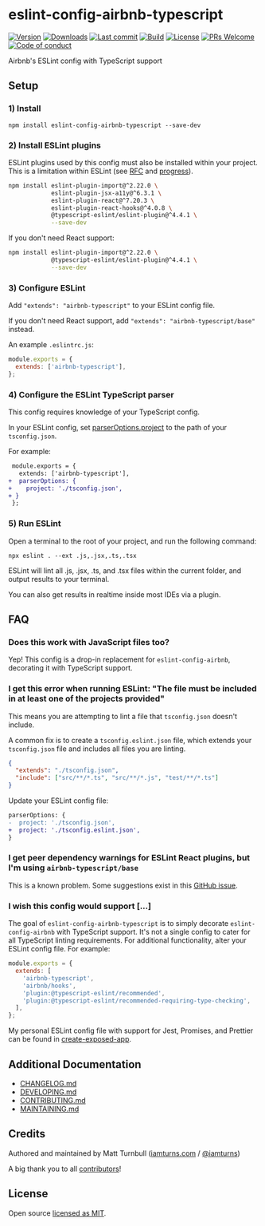 # eslint-config-airbnb-typescript

[![Version](https://img.shields.io/npm/v/eslint-config-airbnb-typescript.svg?style=flat-square)](https://www.npmjs.com/package/eslint-config-airbnb-typescript?activeTab=versions) [![Downloads](https://img.shields.io/npm/dt/eslint-config-airbnb-typescript.svg?style=flat-square)](https://www.npmjs.com/package/eslint-config-airbnb-typescript) [![Last commit](https://img.shields.io/github/last-commit/iamturns/eslint-config-airbnb-typescript.svg?style=flat-square)](https://github.com/iamturns/eslint-config-airbnb-typescript/graphs/commit-activity) [![Build](https://img.shields.io/circleci/project/github/iamturns/eslint-config-airbnb-typescript/master.svg?style=flat-square)](https://circleci.com/gh/iamturns/eslint-config-airbnb-typescript) [![License](https://img.shields.io/github/license/iamturns/eslint-config-airbnb-typescript.svg?style=flat-square)](https://github.com/iamturns/eslint-config-airbnb-typescript/blob/master/LICENSE) [![PRs Welcome](https://img.shields.io/badge/PRs-welcome-brightgreen.svg?style=flat-square)](https://github.com/iamturns/eslint-config-airbnb-typescript/blob/master/CONTRIBUTING.md) [![Code of conduct](https://img.shields.io/badge/code%20of-conduct-ff69b4.svg?style=flat-square)](https://github.com/iamturns/eslint-config-airbnb-typescript/blob/master/CODE_OF_CONDUCT.md)

Airbnb's ESLint config with TypeScript support

## Setup

### 1) Install

```
npm install eslint-config-airbnb-typescript --save-dev
```

### 2) Install ESLint plugins

ESLint plugins used by this config must also be installed within your project. This is a limitation within ESLint (see [RFC](https://github.com/eslint/rfcs/tree/master/designs/2019-config-simplification) and [progress](https://github.com/eslint/eslint/issues/13481)).

```bash
npm install eslint-plugin-import@^2.22.0 \
            eslint-plugin-jsx-a11y@^6.3.1 \
            eslint-plugin-react@^7.20.3 \
            eslint-plugin-react-hooks@^4.0.8 \
            @typescript-eslint/eslint-plugin@^4.4.1 \
            --save-dev
```

If you don't need React support:

```bash
npm install eslint-plugin-import@^2.22.0 \
            @typescript-eslint/eslint-plugin@^4.4.1 \
            --save-dev
```

### 3) Configure ESLint

Add `"extends": "airbnb-typescript"` to your ESLint config file.

If you don't need React support, add `"extends": "airbnb-typescript/base"` instead.

An example `.eslintrc.js`:

```js
module.exports = {
  extends: ['airbnb-typescript'],
};
```

### 4) Configure the ESLint TypeScript parser

This config requires knowledge of your TypeScript config.

In your ESLint config, set [parserOptions.project](https://github.com/typescript-eslint/typescript-eslint/tree/master/packages/parser#parseroptionsproject) to the path of your `tsconfig.json`.

For example:

```diff
 module.exports = {
   extends: ['airbnb-typescript'],
+  parserOptions: {
+    project: './tsconfig.json',
+ }
 };
```

### 5) Run ESLint

Open a terminal to the root of your project, and run the following command:

```
npx eslint . --ext .js,.jsx,.ts,.tsx
```

ESLint will lint all .js, .jsx, .ts, and .tsx files within the current folder, and output results to your terminal.

You can also get results in realtime inside most IDEs via a plugin.

## FAQ

### Does this work with JavaScript files too?

Yep! This config is a drop-in replacement for `eslint-config-airbnb`, decorating it with TypeScript support.

### I get this error when running ESLint: "The file must be included in at least one of the projects provided"

This means you are attempting to lint a file that `tsconfig.json` doesn't include.

A common fix is to create a `tsconfig.eslint.json` file, which extends your `tsconfig.json` file and includes all files you are linting.

```json
{
  "extends": "./tsconfig.json",
  "include": ["src/**/*.ts", "src/**/*.js", "test/**/*.ts"]
}
```

Update your ESLint config file:

```diff
parserOptions: {
-  project: './tsconfig.json',
+  project: './tsconfig.eslint.json',
}
```

### I get peer dependency warnings for ESLint React plugins, but I'm using `airbnb-typescript/base`

This is a known problem. Some suggestions exist in this [GitHub issue](https://github.com/iamturns/eslint-config-airbnb-typescript/issues/6).

### I wish this config would support [...]

The goal of `eslint-config-airbnb-typescript` is to simply decorate `eslint-config-airbnb` with TypeScript support. It's not a single config to cater for all TypeScript linting requirements. For additional functionality, alter your ESLint config file. For example:

```js
module.exports = {
  extends: [
    'airbnb-typescript',
    'airbnb/hooks',
    'plugin:@typescript-eslint/recommended',
    'plugin:@typescript-eslint/recommended-requiring-type-checking',
  ],
};
```

My personal ESLint config file with support for Jest, Promises, and Prettier can be found in [create-exposed-app](https://github.com/iamturns/create-exposed-app/blob/master/.eslintrc.js).

## Additional Documentation

- [CHANGELOG.md](CHANGELOG.md)
- [DEVELOPING.md](DEVELOPING.md)
- [CONTRIBUTING.md](CONTRIBUTING.md)
- [MAINTAINING.md](MAINTAINING.md)

## Credits

Authored and maintained by Matt Turnbull ([iamturns.com](https://iamturns.com) / [@iamturns](https://twitter.com/iamturns))

A big thank you to all [contributors](https://github.com/iamturns/eslint-config-airbnb-typescript/graphs/contributors)!

## License

Open source [licensed as MIT](https://github.com/iamturns/eslint-config-airbnb-typescript/blob/master/LICENSE).
